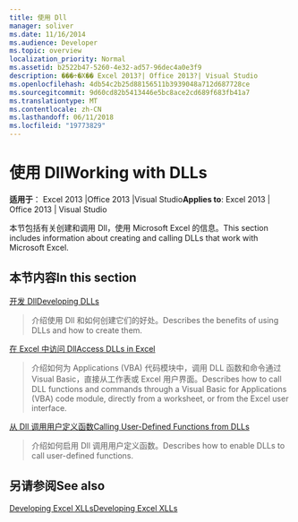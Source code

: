 ```yaml
---
title: 使用 Dll
manager: soliver
ms.date: 11/16/2014
ms.audience: Developer
ms.topic: overview
localization_priority: Normal
ms.assetid: b2522b47-5260-4e32-ad57-96dec4a0e3f9
description: ���÷�Χ�� Excel 2013?| Office 2013?| Visual Studio
ms.openlocfilehash: 4db54c2b25d88156511b3939048a712d687728ce
ms.sourcegitcommit: 9d60cd82b5413446e5bc8ace2cd689f683fb41a7
ms.translationtype: MT
ms.contentlocale: zh-CN
ms.lasthandoff: 06/11/2018
ms.locfileid: "19773829"
---
```

# <a name="working-with-dlls"></a><span data-ttu-id="cb1c0-103">使用 Dll</span><span class="sxs-lookup"><span data-stu-id="cb1c0-103">Working with DLLs</span></span>

 <span data-ttu-id="cb1c0-104">**适用于**： Excel 2013 |Office 2013 |Visual Studio</span><span class="sxs-lookup"><span data-stu-id="cb1c0-104">**Applies to**: Excel 2013 | Office 2013 | Visual Studio</span></span> 
  
<span data-ttu-id="cb1c0-105">本节包括有关创建和调用 Dll，使用 Microsoft Excel 的信息。</span><span class="sxs-lookup"><span data-stu-id="cb1c0-105">This section includes information about creating and calling DLLs that work with Microsoft Excel.</span></span>
  
## <a name="in-this-section"></a><span data-ttu-id="cb1c0-106">本节内容</span><span class="sxs-lookup"><span data-stu-id="cb1c0-106">In this section</span></span>

[<span data-ttu-id="cb1c0-107">开发 Dll</span><span class="sxs-lookup"><span data-stu-id="cb1c0-107">Developing DLLs</span></span>](developing-dlls.md)
  
> <span data-ttu-id="cb1c0-108">介绍使用 Dll 和如何创建它们的好处。</span><span class="sxs-lookup"><span data-stu-id="cb1c0-108">Describes the benefits of using DLLs and how to create them.</span></span>
    
[<span data-ttu-id="cb1c0-109">在 Excel 中访问 Dll</span><span class="sxs-lookup"><span data-stu-id="cb1c0-109">Access DLLs in Excel</span></span>](how-to-access-dlls-in-excel.md)
  
> <span data-ttu-id="cb1c0-110">介绍如何为 Applications (VBA) 代码模块中，调用 DLL 函数和命令通过 Visual Basic，直接从工作表或 Excel 用户界面。</span><span class="sxs-lookup"><span data-stu-id="cb1c0-110">Describes how to call DLL functions and commands through a Visual Basic for Applications (VBA) code module, directly from a worksheet, or from the Excel user interface.</span></span> 
    
[<span data-ttu-id="cb1c0-111">从 Dll 调用用户定义函数</span><span class="sxs-lookup"><span data-stu-id="cb1c0-111">Calling User-Defined Functions from DLLs</span></span>](calling-user-defined-functions-from-dlls.md)
  
> <span data-ttu-id="cb1c0-112">介绍如何启用 Dll 调用用户定义函数。</span><span class="sxs-lookup"><span data-stu-id="cb1c0-112">Describes how to enable DLLs to call user-defined functions.</span></span>
    
## <a name="see-also"></a><span data-ttu-id="cb1c0-113">另请参阅</span><span class="sxs-lookup"><span data-stu-id="cb1c0-113">See also</span></span>



[<span data-ttu-id="cb1c0-114">Developing Excel XLLs</span><span class="sxs-lookup"><span data-stu-id="cb1c0-114">Developing Excel XLLs</span></span>](developing-excel-xlls.md)


